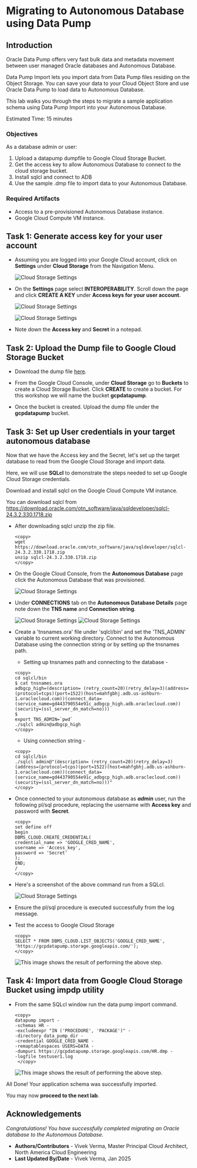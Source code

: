# Migrating to Autonomous Database using Data Pump

## Introduction
Oracle Data Pump offers very fast bulk data and metadata movement between user managed Oracle databases and Autonomous Database.

Data Pump Import lets you import data from Data Pump files residing on the Object Storage. You can save your data to your Cloud Object Store and use Oracle Data Pump to load data to Autonomous Database.

This lab walks you through the steps to migrate a sample application schema using Data Pump Import into your Autonomous Database.

Estimated Time: 15 minutes

### Objectives

As a database admin or user:
1. Upload a datapump dumpfile to Google Cloud Storage Bucket.
2. Get the access key to allow Autonomous Database to connect to the cloud storage bucket.
3. Install sqlcl and connect to ADB
4. Use the sample .dmp file to import data to your Autonomous Database.

### Required Artifacts
- Access to a pre-provisioned Autonomous Database instance.
- Google Cloud Compute VM instance.


## Task 1: Generate access key for your user account

- Assuming you are logged into your Google Cloud account, click on **Settings** under **Cloud Storage** from the Navigation Menu.

    ![Cloud Storage Settings](./images/cloud-storage-settings.png " ") 

- On the **Settings** page select **INTEROPERABILITY**. Scroll down the page and click **CREATE A KEY** under **Access keys for your user account**.

    ![Cloud Storage Settings](./images/storage-create-key1.png " ") 

    ![Cloud Storage Settings](./images/storage-create-key.png " ") 

- Note down the **Access key** and **Secret** in a notepad.

## Task 2: Upload the Dump file to Google Cloud Storage Bucket

- Download the dump file [here](https://storage.cloud.google.com/vvbucketttt/HR.dmp).

- From the Google Cloud Console, under **Cloud Storage** go to **Buckets** to create a Cloud Storage Bucket. Click **CREATE** to create a bucket. For this workshop we will name the bucket **gcpdatapump**.

- Once the bucket is created. Upload the dump file under the **gcpdatapump** bucket.

## Task 3: Set up User credentials in your target autonomous database

Now that we have the Access key and the Secret, let's set up the target database to read from the Google Cloud Storage and import data.

Here, we will use **SQLcl** to demonstrate the steps needed to set up Google Cloud Storage credentials.

Download and install sqlcl on the Google Cloud Compute VM instance.

You can download sqlcl from https://download.oracle.com/otn_software/java/sqldeveloper/sqlcl-24.3.2.330.1718.zip

- After downloading sqlcl unzip the zip file.

    ```
    <copy>
    wget https://download.oracle.com/otn_software/java/sqldeveloper/sqlcl-24.3.2.330.1718.zip
    unzip sqlcl-24.3.2.330.1718.zip
    </copy>
    ```

- On the Google Cloud Console, from the **Autonomous Database** page click the Autonomous Database that was provisioned.

    ![Cloud Storage Settings](./images/adb-page.png " ")

- Under **CONNECTIONS** tab on the **Autonomous Database Details** page note down the **TNS name** and **Connection string**.

    ![Cloud Storage Settings](./images/connections-tab.png " ")
    ![Cloud Storage Settings](./images/connection-strings.png " ")    

- Create a 'tnsnames.ora' file under 'sqlcl/bin' and set the 'TNS_ADMIN' variable to current working directory. Connect to the Autonomous Database using the connection string or by setting up the tnsnames path. 

    * Setting up tnsnames path and connecting to the database -

    ```
    <copy>
    cd sqlcl/bin
    $ cat tnsnames.ora 
    adbgcp_high=(description= (retry_count=20)(retry_delay=3)(address=(protocol=tcps)(port=1522)(host=mahfgbhj.adb.us-ashburn-1.oraclecloud.com))(connect_data=(service_name=gd443790554e91c_adbgcp_high.adb.oraclecloud.com))(security=(ssl_server_dn_match=no)))
    $ 
    export TNS_ADMIN=`pwd`
    ./sqlcl admin@adbgcp_high
    </copy>
    ```
    * Using connection string -

    ```
    <copy>
    cd sqlcl/bin 
    ./sqlcl admin@"(description= (retry_count=20)(retry_delay=3)(address=(protocol=tcps)(port=1522)(host=mahfgbhj.adb.us-ashburn-1.oraclecloud.com))(connect_data=(service_name=gd443790554e91c_adbgcp_high.adb.oraclecloud.com))(security=(ssl_server_dn_match=no)))"
    </copy>
    ```

- Once connected to your autonomous database as ***admin*** user, run the following pl/sql procedure, replacing the username with **Access key** and password with **Secret**.

    ```
    <copy>
    set define off
    begin
    DBMS_CLOUD.CREATE_CREDENTIAL(
    credential_name => 'GOOGLE_CRED_NAME',
    username => 'Access_key',
    password => 'Secret'
    );
    END;
    /
    </copy>
    ```

- Here's a screenshot of the above command run from a SQLcl.

    ![Cloud Storage Settings](./images/create-cloud-cred.png " ") 

- Ensure the pl/sql procedure is executed successfully from the log message.

- Test the access to Google Cloud Storage

    ```
    <copy>
    SELECT * FROM DBMS_CLOUD.LIST_OBJECTS('GOOGLE_CRED_NAME', 'https://gcpdatapump.storage.googleapis.com/');
    </copy>
    ```

    ![This image shows the result of performing the above step.](./images/query-gcpdatapump.png " ")

## Task 4: Import data from Google Cloud Storage Bucket using impdp utility

- From the same SQLcl window run the data pump import command.

    ```
    <copy>
    datapump import -
    -schemas HR -
    -excludeexpr "IN ('PROCEDURE', 'PACKAGE')" -
    -directory data_pump_dir -
    -credential GOOGLE_CRED_NAME -
    -remaptablespaces USERS=DATA -
    -dumpuri https://gcpdatapump.storage.googleapis.com/HR.dmp -
    -logfile testuser1.log
     </copy>
    ```
    
    ![This image shows the result of performing the above step.](./images/import.png " ")

All Done! Your application schema was successfully imported.

You may now **proceed to the next lab**.

## Acknowledgements

*Congratulations! You have successfully completed migrating an Oracle database to the Autonomous Database.*

- **Authors/Contributors** - Vivek Verma, Master Principal Cloud Architect, North America Cloud Engineering
- **Last Updated By/Date** - Vivek Verma, Jan 2025